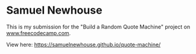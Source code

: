 # Samuel Newhouse

This is my submission for the "Build a Random Quote Machine" project on www.freecodecamp.com.

View here: https://samuelnewhouse.github.io/quote-machine/
